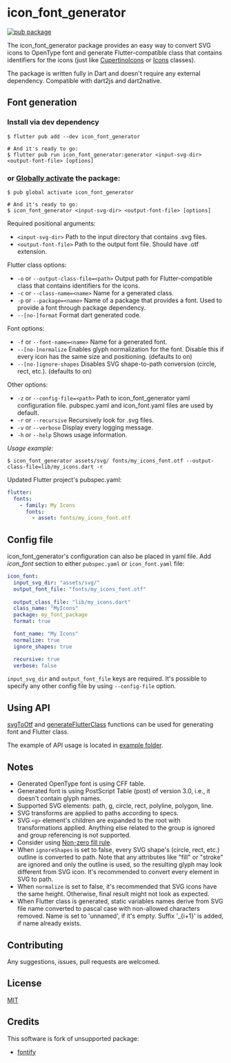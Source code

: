 # icon_font_generator

[![pub package](https://img.shields.io/pub/v/icon_font_generator.svg)](https://pub.dartlang.org/packages/icon_font_generator)

The icon_font_generator package provides an easy way to convert SVG icons to OpenType font
and generate Flutter-compatible class that contains identifiers for the icons 
(just like [CupertinoIcons][] or [Icons][] classes).

The package is written fully in Dart and doesn't require any external dependency.
Compatible with dart2js and dart2native.

[CupertinoIcons]: https://api.flutter.dev/flutter/cupertino/CupertinoIcons-class.html
[Icons]: https://api.flutter.dev/flutter/material/Icons-class.html

## Font generation

### Install via dev dependency

```shell
$ flutter pub add --dev icon_font_generator

# And it's ready to go:
$ flutter pub run icon_font_generator:generator <input-svg-dir> <output-font-file> [options]
```

### or [Globally activate][] the package:

[globally activate]: https://dart.dev/tools/pub/cmd/pub-global

```shell
$ pub global activate icon_font_generator

# And it's ready to go:
$ icon_font_generator <input-svg-dir> <output-font-file> [options]
```

Required positional arguments:
- `<input-svg-dir>`
Path to the input directory that contains .svg files.
- `<output-font-file>`
Path to the output font file. Should have .otf extension.

Flutter class options:
- `-o` or `--output-class-file=<path>`
Output path for Flutter-compatible class that contains identifiers for the icons.
- `-c` or `--class-name=<name>`
Name for a generated class.
- `-p` or `--package=<name>`
Name of a package that provides a font. Used to provide a font through package dependency.
- `--[no-]format`
Format dart generated code.

Font options:
- `-f` or `--font-name=<name>`
Name for a generated font.
- `--[no-]normalize`
Enables glyph normalization for the font.
Disable this if every icon has the same size and positioning.
(defaults to on)
- `--[no-]ignore-shapes`
Disables SVG shape-to-path conversion (circle, rect, etc.).
(defaults to on)

Other options:
- `-z` or `--config-file=<path>`
Path to icon_font_generator yaml configuration file.
pubspec.yaml and icon_font.yaml files are used by default.
- `-r` or `--recursive`
Recursively look for .svg files.
- `-v` or `--verbose`
Display every logging message.
- `-h` or `--help`
Shows usage information.

*Usage example:*

```shell
$ icon_font_generator assets/svg/ fonts/my_icons_font.otf --output-class-file=lib/my_icons.dart -r
```

Updated Flutter project's pubspec.yaml:

```yaml
flutter:
  fonts:
    - family: My Icons
      fonts:
        - asset: fonts/my_icons_font.otf
```

## Config file

icon_font_generator's configuration can also be placed in yaml file.
Add _icon_font_ section to either `pubspec.yaml` or `icon_font.yaml` file:

```yaml
icon_font:
  input_svg_dir: "assets/svg/"
  output_font_file: "fonts/my_icons_font.otf"
  
  output_class_file: "lib/my_icons.dart"
  class_name: "MyIcons"
  package: my_font_package
  format: true

  font_name: "My Icons"
  normalize: true
  ignore_shapes: true

  recursive: true
  verbose: false
```

`input_svg_dir` and `output_font_file` keys are required.
It's possible to specify any other config file by using `--config-file` option.

## Using API

[svgToOtf][] and [generateFlutterClass][] functions can be used for generating font and Flutter class.

The example of API usage is located in [example folder](example/README.md).

[example folder]: https://github.com/ScerIO/icon_font_generator/tree/master/example/example.dart
[svgToOtf]: https://pub.dev/documentation/icon_font_generator/latest/icon_font_generator/svgToOtf.html
[generateFlutterClass]: https://pub.dev/documentation/icon_font_generator/latest/icon_font_generator/generateFlutterClass.html

## Notes

- Generated OpenType font is using CFF table.
- Generated font is using PostScript Table (post) of version 3.0, i.e., it doesn't contain glyph names.
- Supported SVG elements: path, g, circle, rect, polyline, polygon, line.
- SVG transforms are applied to paths according to specs.
- SVG `<g>` element's children are expanded to the root with transformations applied.
Anything else related to the group is ignored and group referencing is not supported.
- Consider using [Non-zero fill rule][].
- When `ignoreShapes` is set to false,
every SVG shape's (circle, rect, etc.) outline is converted to path.
Note that any attributes like "fill" or "stroke" are ignored and only the outline is used,
so the resulting glyph may look different from SVG icon.
It's recommended to convert every element in SVG to path.
- When `normalize` is set to false, it's recommended that SVG icons have the same height.
Otherwise, final result might not look as expected.
- When Flutter class is generated, static variables names derive from SVG file name
converted to pascal case with non-allowed characters removed.
Name is set to 'unnamed', if it's empty.
Suffix '_{i+1}' is added, if name already exists.

[Non-zero fill rule]: https://developer.mozilla.org/en-US/docs/Web/SVG/Attribute/fill-rule

## Contributing

Any suggestions, issues, pull requests are welcomed.

## License

[MIT](https://github.com/ScerIO/icon_font_generator/blob/master/LICENSE)

## Credits

This software is fork  of unsupported package:
* [fontify](https://github.com/westracer/fontify)